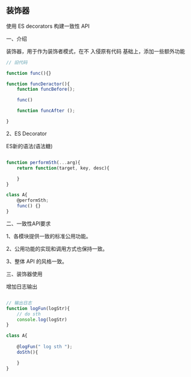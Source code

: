 ## 装饰器

使用 ES decorators 构建一致性 API

一、介绍

装饰器，用于作为装饰者模式，在不 入侵原有代码 基础上，添加一些额外功能

```js
// 旧代码

function func(){}

function funcDeractor(){
    function funcBefore();

    func()

    function funcAfter ();

}

```

2、ES Decorator

ES新的语法(语法糖)

```js

function performSth(...arg){
    return function(target, key, desc){

    }
}

class A{
    @performSth;
    func() {}
}

```

二、一致性API要求

1、各模块提供一致的标准公用功能。

2、公用功能的实现和调用方式也保持一致。

3、整体 API 的风格一致。


三、装饰器使用

增加日志输出

```js

// 输出日志
function logFun(logStr){
    // do sth
    console.log(logStr)
}

class A{
    
    @logFun(" log sth ");
    doSth(){

    }
}

```